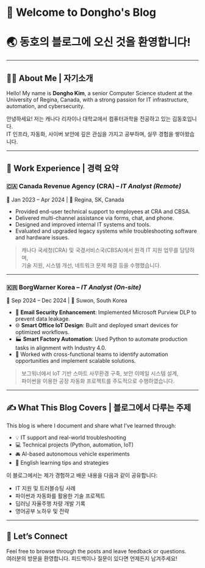 

# 👋 Welcome to Dongho's Blog  
# 🌏 동호의 블로그에 오신 것을 환영합니다!

---

## 🧑‍💻 About Me | 자기소개

Hello! My name is **Dongho Kim**, a senior Computer Science student at the University of Regina, Canada, with a strong passion for IT infrastructure, automation, and cybersecurity.

안녕하세요! 저는 캐나다 리자이나 대학교에서 컴퓨터과학을 전공하고 있는 김동호입니다.  
IT 인프라, 자동화, 사이버 보안에 깊은 관심을 가지고 공부하며, 실무 경험을 쌓아왔습니다.

---

## 💼 Work Experience | 경력 요약

### 🇨🇦 **Canada Revenue Agency (CRA)** – *IT Analyst (Remote)*  
📅 Jan 2023 – Apr 2024 | 📍 Regina, SK, Canada

- Provided end-user technical support to employees at CRA and CBSA.
- Delivered multi-channel assistance via forms, chat, and phone.
- Designed and improved internal IT systems and tools.
- Evaluated and upgraded legacy systems while troubleshooting software and hardware issues.

> 캐나다 국세청(CRA) 및 국경서비스국(CBSA)에서 원격 IT 지원 업무를 담당하며,  
> 기술 지원, 시스템 개선, 네트워크 문제 해결 등을 수행했습니다.

---

### 🇰🇷 **BorgWarner Korea** – *IT Analyst (On-site)*  
📅 Sep 2024 – Dec 2024 | 📍 Suwon, South Korea

- 📧 **Email Security Enhancement**: Implemented Microsoft Purview DLP to prevent data leakage.
- 🌐 **Smart Office IoT Design**: Built and deployed smart devices for optimized workflows.
- 🏭 **Smart Factory Automation**: Used Python to automate production tasks in alignment with Industry 4.0.
- 🤝 Worked with cross-functional teams to identify automation opportunities and implement scalable solutions.

> 보그워너에서 IoT 기반 스마트 사무환경 구축, 보안 이메일 시스템 설계,  
> 파이썬을 이용한 공장 자동화 프로젝트를 주도적으로 수행하였습니다.

---

## ✍️ What This Blog Covers | 블로그에서 다루는 주제

This blog is where I document and share what I’ve learned through:
- 💡 IT support and real-world troubleshooting
- 💻 Technical projects (Python, automation, IoT)
- 🚘 AI-based autonomous vehicle experiments
- 📖 English learning tips and strategies

이 블로그에서는 제가 경험하고 배운 내용을 다음과 같이 공유합니다:
- IT 지원 및 트러블슈팅 사례
- 파이썬과 자동화를 활용한 기술 프로젝트
- 딥러닝 자율주행 차량 개발 기록
- 영어공부 노하우 및 전략

---

## 🚀 Let’s Connect

Feel free to browse through the posts and leave feedback or questions.  
여러분의 방문을 환영합니다. 피드백이나 질문이 있다면 언제든지 남겨주세요!

